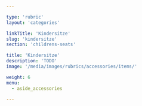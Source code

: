 ```yaml
---

type: 'rubric'
layout: 'categories'

linkTitle: 'Kindersitze'
slug: 'kindersitze'
section: 'childrens-seats'

title: 'Kindersitze'
description: 'TODO'
image: '/media/images/rubrics/accessories/items/'

weight: 6
menu:
  - aside_accessories  

---
```

